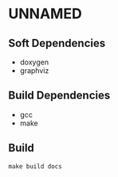 # UNNAMED


## Soft Dependencies
* doxygen
* graphviz


## Build Dependencies
* gcc
* make


## Build
  ```make build docs```
